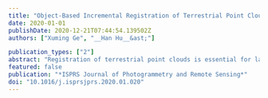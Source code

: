 ```yaml
---
title: "Object-Based Incremental Registration of Terrestrial Point Clouds in an Urban Environment"
date: 2020-01-01
publishDate: 2020-12-21T07:44:54.139502Z
authors: ["Xuming Ge", "__Han Hu__&ast;"]

publication_types: ["2"]
abstract: "Registration of terrestrial point clouds is essential for large-scale urban applications. The robustness, accuracy, and runtime are generally given the highest priority in the design of appropriate algorithms. Most approaches that target general scenarios can only fulfill some of these factors, that is, robustness and accuracy come at the cost of increased runtime and vice versa. This paper proposes an object-based incremental registration strategy that accomplishes all of these objectives without the need for artificial targets, aiming at a specific scenario, the urban environment. The key is to decompose the degrees of freedom for the SE(3) transformation to three separate but closely related steps, considering that scanners are generally leveled in urban scenes: (1) 2D transformation with matches from line primitives, (2) vertical offset compensation by robust least-squares optimization, and (3) full SE(3) least-squares refinement using uniformly selected local patches. The robustness is prioritized in the whole pipeline, as structured first by a primitive-based registration and two least-squares optimizations with robust estimations that do not require specific keypoints. An object-based strategy for terrestrial point clouds is used to increase the reliability of the first step by the line primitives, which significantly reduces the search space without affecting the recall ratio. The least-squares optimization contributes to achieve a global optimum for the accurate registration. The three coupling steps are also more efficient than segregated coarse-to-fine registration. Experimental evaluations for point clouds acquired in both a metropolis and in old-style cities reveal that the proposed methods are superior to or on par with the state-of-the-art in robustness, accuracy, and runtime. In addition, the methods are also agnostic to the primitives adopted."
featured: false
publication: "*ISPRS Journal of Photogrammetry and Remote Sensing*"
doi: "10.1016/j.isprsjprs.2020.01.020"
---
```


